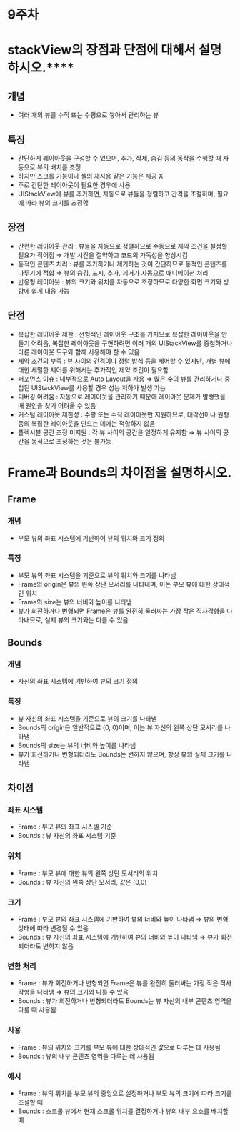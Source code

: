 # 9주차

# stackView의 장점과 단점에 대해서 설명하시오.****

## 개념

- 여러 개의 뷰를 수직 또는 수평으로 쌓아서 관리하는 뷰

## 특징

- 간단하게 레이아웃을 구성할 수 있으며, 추가, 삭제, 숨김 등의 동작을 수행할 때 자동으로 뷰의 배치를 조정
- 하지만 스크롤 기능이나 셀의 재사용 같은 기능은 제공 X
- 주로 간단한 레이아웃이 필요한 경우에 사용
- UIStackView에 뷰를 추가하면, 자동으로 뷰들을 정렬하고 간격을 조절하며, 필요에 따라 뷰의 크기를 조정함

## 장점

- 간편한 레이아웃 관리 : 뷰들을 자동으로 정렬하므로 수동으로 제약 조건을 설정할 필요가 적어짐 ⇒ 개발 시간을 절약하고 코드의 가독성을 향상시킴
- 동적인 콘텐츠 처리 : 뷰를 추가하거나 제거하는 것이 간단하므로 동적인 콘텐츠를 다루기에 적합 ⇒ 뷰의 숨김, 표시, 추가, 제거가 자동으로 애니메이션 처리
- 반응형 레이아웃 : 뷰의 크기와 위치를 자동으로 조정하므로 다양한 화면 크기와 방향에 쉽게 대응 가능

## 단점

- 복잡한 레이아웃 제한 : 선형적인 레이아웃 구조를 가지므로 복잡한 레이아웃을 만들기 어려움, 복잡한 레이아웃을 구현하려면 여러 개의 UIStackView를 중첩하거나 다른 레이아웃 도구와 함께 사용해야 할 수 있음
- 제약 조건의 부족 : 뷰 사이의 간격이나 정렬 방식 등을 제어할 수 있지만, 개별 뷰에 대한 세밀한 제어를 위해서는 추가적인 제약 조건이 필요함
- 퍼포먼스 이슈 : 내부적으로 Auto Layout을 사용 ⇒ 많은 수의 뷰를 관리하거나 중첩된 UIStackView를 사용할 경우 성능 저하가 발생 가능
- 디버깅 어려움 : 자동으로 레이아웃을 관리하기 때문에 레이아웃 문제가 발생했을 때 원인을 찾기 어려울 수 있음
- 커스텀 레이아웃 제한성 : 수평 또는 수직 레이아웃만 지원하므로, 대각선이나 원형 등의 복잡한 레이아웃을 만드는 데에는 적합하지 않음
- 플렉시블 공간 조정 미지원 : 각 뷰 사이의 공간을 일정하게 유지함 ⇒ 뷰 사이의 공간을 동적으로 조정하는 것은 불가능

# Frame과 Bounds의 차이점을 설명하시오.

## Frame

### 개념

- 부모 뷰의 좌표 시스템에 기반하여 뷰의 위치와 크기 정의

### 특징

- 부모 뷰의 좌표 시스템을 기준으로 뷰의 위치와 크기를 나타냄
- Frame의 origin은 뷰의 왼쪽 상단 모서리를 나타내며, 이는 부모 뷰에 대한 상대적인 위치
- Frame의 size는 뷰의 너비와 높이를 나타냄
- 뷰가 회전하거나 변형되면 Frame은 뷰를 완전히 둘러싸는 가장 작은 직사각형을 나타내므로, 실제 뷰의 크기와는 다를 수 있음

## Bounds

### 개념

- 자신의 좌표 시스템에 기반하여 뷰의 크기 정의

### 특징

- 뷰 자신의 좌표 시스템을 기준으로 뷰의 크기를 나타냄
- Bounds의 origin은 일반적으로 (0, 0)이며, 이는 뷰 자신의 왼쪽 상단 모서리를 나타냄
- Bounds의 size는 뷰의 너비와 높이를 나타냄
- 뷰가 회전하거나 변형되더라도 Bounds는 변하지 않으며, 항상 뷰의 실제 크기를 나타냄

## 차이점

### 좌표 시스템

- Frame : 부모 뷰의 좌표 시스템 기준
- Bounds : 뷰 자신의 좌표 시스템 기준

### 위치

- Frame : 부모 뷰에 대한 뷰의 왼쪽 상단 모서리의 위치
- Bounds : 뷰 자신의 왼쪽 상단 모서리, 값은 (0,0)

### 크기

- Frame : 부모 뷰의 좌표 시스템에 기반하여 뷰의 너비와 높이 나타냄 ⇒ 뷰의 변형 상태에 따라 변경될 수 있음
- Bounds : 뷰 자신의 좌표 시스템에 기반하여 뷰의 너비와 높이 나타냄 ⇒ 뷰가 회전되더라도 변하지 않음

### 변환 처리

- Frame : 뷰가 회전하거나 변형되면 Frame은 뷰를 완전히 둘러싸는 가장 작은 직사각형을 나타냄 ⇒ 뷰의 크기와 다를 수 있음
- Bounds : 뷰가 회전하거나 변형되더라도 Bounds는 뷰 자신의 내부 콘텐츠 영역을 다룰 때 사용됨

### 사용

- Frame : 뷰의 위치와 크기를 부모 뷰에 대한 상대적인 값으로 다루는 데 사용됨
- Bounds : 뷰의 내부 콘텐츠 영역을 다루는 데 사용됨

### 예시

- Frame : 뷰의 위치를 부모 뷰의 중앙으로 설정하거나 부모 뷰의 크기에 따라 크기를 조절할 때
- Bounds : 스크롤 뷰에서 현재 스크롤 위치를 결정하거나 뷰의 내부 요소를 배치할 때